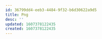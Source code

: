 ```yaml
---
id: 36799dd4-eeb3-4484-9f32-b6d30622a9d5
title: Png
desc: ''
updated: 1607378122435
created: 1607378122435
---
```


